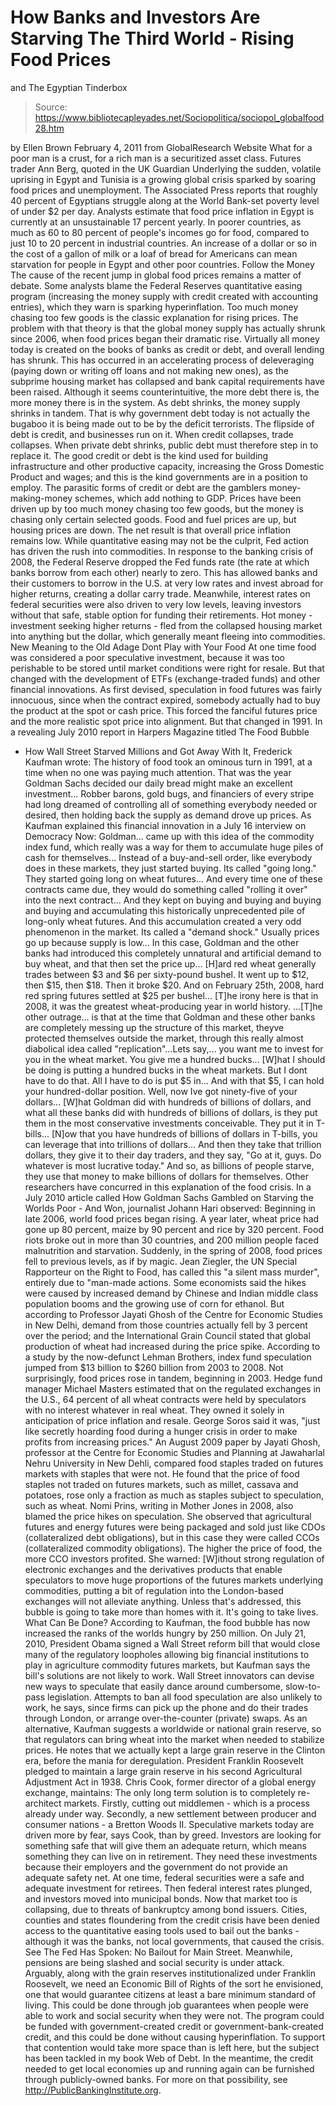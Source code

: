 # How Banks and Investors Are Starving The Third World - Rising Food Prices 
and The Egyptian Tinderbox

> Source: https://www.bibliotecapleyades.net/Sociopolitica/sociopol_globalfood28.htm

by Ellen Brown
February 4, 2011
from
GlobalResearch Website
What for a poor man is a crust, for a rich man is a securitized asset
class.
Futures trader Ann Berg, quoted in
the UK Guardian
Underlying the sudden, volatile uprising in Egypt and Tunisia is a growing
global crisis sparked by soaring food prices and unemployment.
The
Associated Press reports that roughly 40 percent of Egyptians struggle along
at the World Bank-set poverty level of under $2 per day. Analysts estimate
that food price inflation in Egypt is currently at an unsustainable 17
percent yearly. In poorer countries, as much as 60 to 80 percent of people's
incomes go for food, compared to just 10 to 20 percent in industrial
countries.
An increase of a dollar or so in the cost of a gallon of milk or
a loaf of bread for Americans can mean starvation for people in Egypt and
other poor countries.
Follow the Money
The cause of the recent jump in global food prices remains a matter of
debate.
Some analysts blame the Federal Reserves quantitative easing
program (increasing the money supply with credit created with accounting
entries), which they warn is sparking hyperinflation. Too much money chasing
too few goods is the classic explanation for rising prices.
The problem with that theory is that the global money supply
has actually
shrunk since 2006, when food prices began their dramatic rise. Virtually all
money today is created on the books of banks as credit or debt, and
overall lending has shrunk. This has occurred in an accelerating process of
deleveraging (paying down or writing off loans and not making new ones), as
the subprime housing market has collapsed and bank capital requirements have
been raised.
Although it seems counterintuitive, the more debt there is, the
more money there is in the system. As debt shrinks, the money supply shrinks
in tandem.
That is why government debt today is not actually the bugaboo it is being
made out to be by the deficit terrorists. The flipside of debt is credit,
and businesses run on it. When credit collapses,
trade collapses.
When
private debt shrinks, public debt must therefore step in to replace it. The
good credit or debt is the kind used for building infrastructure and other
productive capacity, increasing the Gross Domestic Product and wages; and
this is the kind governments are in a position to employ. The parasitic
forms of credit or debt are the gamblers money-making-money schemes, which
add nothing to GDP.
Prices have been driven up by too much money chasing too few goods, but the
money is chasing only certain selected goods. Food and fuel prices are up,
but housing prices are down. The net result is that overall price inflation
remains low.
While quantitative easing may not be the culprit, Fed action has driven the
rush into commodities. In response to the banking crisis of 2008, the
Federal Reserve dropped the Fed funds rate (the rate at which banks borrow
from each other) nearly to zero.
This has allowed banks and their customers
to borrow in the U.S. at very low rates and invest abroad for higher
returns, creating a dollar carry trade.
Meanwhile, interest rates on federal securities were also driven to very low
levels, leaving investors without that safe, stable option for funding their
retirements. Hot money - investment seeking higher returns - fled from the
collapsed housing market into
anything but the dollar, which generally meant
fleeing into commodities.
New Meaning to the Old Adage Dont Play with Your Food
At one time food was considered a poor speculative investment, because it
was too perishable to be stored until market conditions were right for
resale.
But that changed with the development of ETFs (exchange-traded
funds) and other financial innovations.
As first devised, speculation in food futures was fairly innocuous, since
when the contract expired, somebody actually had to buy the product at the
spot or cash price. This forced the fanciful futures price and the more
realistic spot price into alignment. But that changed in 1991.
In a
revealing July 2010 report in Harpers Magazine titled The Food Bubble
- How
Wall Street Starved Millions and Got Away With It, Frederick Kaufman wrote:
The history of food took an ominous turn in 1991, at a time when no one was
paying much attention. That was the year Goldman Sachs decided our daily
bread might make an excellent investment...
Robber barons, gold bugs, and financiers of every stripe had long dreamed of
controlling all of something everybody needed or desired, then holding back
the supply as demand drove up prices.
As Kaufman explained this financial innovation in a
July 16 interview on
Democracy Now:
Goldman... came up with this idea of the commodity index fund, which
really was a way for them to accumulate huge piles of cash for themselves... Instead of a buy-and-sell order, like everybody does in these markets,
they just started buying. Its called "going long." They started going long
on wheat futures...
And every time one of these contracts came due, they
would do something called "rolling it over" into the next contract...
And they kept on buying and buying and buying and buying and accumulating
this historically unprecedented pile of long-only wheat futures. And this
accumulation created a very odd phenomenon in the market. Its called a
"demand shock."
Usually prices go up because supply is low... In this
case, Goldman and the other banks had introduced this completely unnatural
and artificial demand to buy wheat, and that then set the price up...
[H]ard red wheat generally trades between $3 and $6 per sixty-pound bushel.
It went up to $12, then $15, then $18. Then it broke $20.
And on February
25th, 2008, hard red spring futures settled at $25 per bushel... [T]he
irony here is that in 2008, it was the greatest wheat-producing year in
world history.
...[T]he other outrage... is that at the time that Goldman and these
other banks are completely messing up the structure of this market, theyve
protected themselves outside the market, through this really almost
diabolical idea called "replication"...Lets say,... you want me to
invest for you in the wheat market.
You give me a hundred bucks...
[W]hat I should be doing is putting a hundred bucks in the wheat markets.
But I dont have to do that. All I have to do is put $5 in... And with
that $5, I can hold your hundred-dollar position. Well, now Ive got
ninety-five of your dollars... [W]hat Goldman did with hundreds of
billions of dollars, and what all these banks did with hundreds of billions
of dollars, is they put them in the most conservative investments
conceivable.
They put it in T-bills... [N]ow that you have hundreds of
billions of dollars in T-bills, you can leverage that into trillions of
dollars... And then they take that trillion dollars, they give it to
their day traders, and they say, "Go at it, guys. Do whatever is most
lucrative today."
And so, as billions of people starve, they use that money
to make billions of dollars for themselves.
Other researchers have concurred in this explanation of the food crisis.
In
a July 2010 article called How Goldman Sachs Gambled on Starving the
Worlds Poor - And Won, journalist Johann Hari observed:
Beginning in late 2006, world food prices began rising. A year later, wheat
price had gone up 80 percent, maize by 90 percent and rice by 320 percent.
Food riots broke out in more than 30 countries, and 200 million people faced
malnutrition and starvation.
Suddenly, in the spring of 2008, food prices
fell to previous levels, as if by magic. Jean Ziegler, the UN Special Rapporteur on the Right to Food, has called this "a silent mass murder",
entirely due to "man-made actions.
Some economists said the hikes were caused by increased demand by Chinese
and Indian middle class population booms and the growing use of corn for
ethanol.
But according to Professor Jayati Ghosh of the
Centre for Economic
Studies in New Delhi, demand from those countries actually fell by 3 percent
over the period; and the International Grain Council stated that global
production of wheat had increased during the price spike.
According to a study by the now-defunct Lehman Brothers, index fund
speculation jumped from $13 billion to $260 billion from 2003 to 2008. Not
surprisingly, food prices rose in tandem, beginning in 2003.
Hedge fund
manager Michael Masters estimated that on the regulated exchanges in the
U.S., 64 percent of all wheat contracts were held by speculators with no
interest whatever in real wheat. They owned it solely in anticipation of
price inflation and resale.
George Soros said it was,
"just like secretly
hoarding food during a hunger crisis in order to make profits from
increasing prices."
An
August 2009 paper by Jayati Ghosh, professor at the Centre for Economic
Studies and Planning at Jawaharlal Nehru University in New Dehli, compared
food staples traded on futures markets with staples that were not.
He found
that the price of food staples not traded on futures markets, such as
millet, cassava and potatoes, rose only a fraction as much as staples
subject to speculation, such as wheat.
Nomi Prins,
writing in Mother Jones in 2008, also blamed the price hikes on
speculation. She observed that agricultural futures and energy futures were
being packaged and sold just like CDOs (collateralized debt obligations),
but in this case they were called CCOs (collateralized commodity
obligations).
The higher the price of food, the more CCO investors profited.
She warned:
[W]ithout strong regulation of electronic exchanges and the derivatives
products that enable speculators to move huge proportions of the futures
markets underlying commodities, putting a bit of regulation into the
London-based exchanges will not alleviate anything.
Unless that's addressed,
this bubble is going to take more than homes with it. It's going to take
lives.
What Can Be Done?
According to Kaufman, the food bubble has now increased the ranks of the
worlds hungry by 250 million.
On July 21, 2010, President Obama signed a
Wall Street reform bill that would close many of the regulatory loopholes
allowing big financial institutions to play in agriculture commodity futures
markets, but Kaufman says the bill's solutions are not likely to work. Wall
Street innovators can devise new ways to speculate that easily dance around
cumbersome, slow-to-pass legislation.
Attempts to ban all food speculation
are also unlikely to work, he says, since firms can pick up the phone and do
their trades through London, or arrange over-the-counter (private) swaps.
As an alternative, Kaufman suggests a worldwide or national grain reserve,
so that regulators can bring wheat into the market when needed to stabilize
prices. He notes that we actually kept a large grain reserve in the Clinton
era, before the mania for deregulation.
President Franklin Roosevelt pledged
to maintain a large grain reserve in his second Agricultural Adjustment Act
in 1938.
Chris Cook, former director of a global energy exchange,
maintains:
The only long term solution is to completely re-architect markets. Firstly,
cutting out middlemen - which is a process already under way. Secondly, a
new settlement between producer and consumer nations - a Bretton Woods II.
Speculative markets today are driven more by fear, says Cook, than by greed.
Investors are looking for something safe that will give them an adequate
return, which means something they can live on in retirement.
They need
these investments because their employers and the government do not provide
an adequate safety net.
At one time, federal securities were a safe and adequate investment for
retirees. Then federal interest rates plunged, and investors moved into
municipal bonds. Now that market too is collapsing, due to threats of
bankruptcy among bond issuers. Cities, counties and states floundering from
the credit crisis have been denied access to the quantitative easing tools
used to bail out the banks - although it was the banks, not local
governments, that caused the crisis.
See The Fed Has Spoken: No Bailout for
Main Street.
Meanwhile, pensions are being slashed and social security is under attack.
Arguably, along with the grain reserves institutionalized under Franklin
Roosevelt, we need an
Economic Bill of Rights of the sort he envisioned, one
that would guarantee citizens at least a bare minimum standard of living.
This could be done through job guarantees when people were able to work and
social security when they were not.
The program could be funded with
government-created credit or government-bank-created credit, and this could
be done without causing hyperinflation.
To support that contention would
take more space than is left here, but the subject has been tackled in my
book
Web of Debt. In the meantime, the credit needed to get local economies
up and running again can be furnished through publicly-owned banks.
For more
on that possibility, see
http://PublicBankingInstitute.org.
